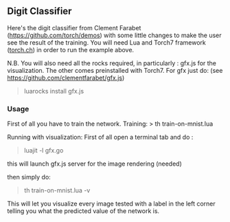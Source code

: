 <h2> Digit Classifier </h2>

Here's the digit classifier from Clement Farabet (https://github.com/torch/demos)
with some little changes to make the user see the result of the training. 
You will need Lua and Torch7 framework (<a href="torch.ch">torch.ch</a>) in order to run the example above. 

N.B. You will also need all the rocks required, in particularly : gfx.js for the visualization. The other comes preinstalled with Torch7. 
For gfx just do: (see https://github.com/clementfarabet/gfx.js)
> luarocks install gfx.js 


<h3> Usage </h3>
First of all you have to train the network. 
Training: 
> th train-on-mnist.lua

Running with visualization: 
First of all open a terminal tab and do : 
> luajit -l gfx.go

this will launch gfx.js server for the image rendering (needed)

then simply do: 
> th train-on-mnist.lua -v 

This will let you visualize every image tested with a label in the left corner telling you what the predicted value of the network is. 
